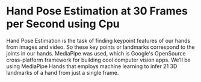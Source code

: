 # Hand Pose Estimation at 30 Frames per Second using Cpu

Hand Pose Estimation is the task of finding keypoint features of our hands from images and video. So these key points or landmarks correspond to the joints in our hands.
MediaPipe was used, which is Google's OpenSource cross-platform framework for building cool computer vision apps. We’ll be using MediaPipe Hands that employs machine learning to infer 21 3D landmarks of a hand from just a single frame. 
